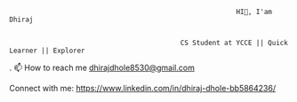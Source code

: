                                                              HI👋, I'am Dhiraj


                                               CS Student at YCCE || Quick Learner || Explorer


. 📫 How to reach me dhirajdhole8530@gmail.com



Connect with me:
https://www.linkedin.com/in/dhiraj-dhole-bb5864236/
